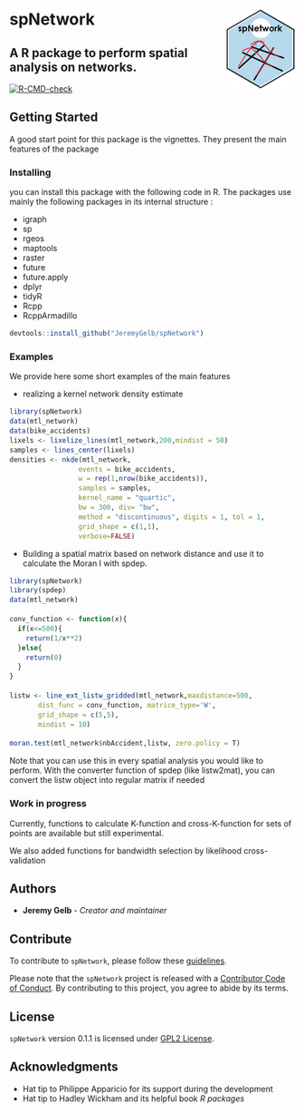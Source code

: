 
<!-- README.md is generated from README.Rmd. Please edit that file -->

# spNetwork <img src='man/figures/spNetwork_logo.png' align="right" height="138.5" />

## A R package to perform spatial analysis on networks.

<!-- badges: start -->

[![R-CMD-check](https://github.com/JeremyGelb/spNetwork/actions/workflows/R-CMD-check.yaml/badge.svg)](https://github.com/JeremyGelb/spNetwork/actions/workflows/R-CMD-check.yaml)
<!-- badges: end --> <!-- badges: end -->

## Getting Started

A good start point for this package is the vignettes. They present the
main features of the package

### Installing

you can install this package with the following code in R. The packages
use mainly the following packages in its internal structure :

-   igraph
-   sp
-   rgeos
-   maptools
-   raster
-   future
-   future.apply
-   dplyr
-   tidyR
-   Rcpp
-   RcppArmadillo

``` r
devtools::install_github("JeremyGelb/spNetwork")
```

### Examples

We provide here some short examples of the main features

-   realizing a kernel network density estimate

``` r
library(spNetwork)
data(mtl_network)
data(bike_accidents)
lixels <- lixelize_lines(mtl_network,200,mindist = 50)
samples <- lines_center(lixels)
densities <- nkde(mtl_network,
                 events = bike_accidents,
                 w = rep(1,nrow(bike_accidents)),
                 samples = samples,
                 kernel_name = "quartic",
                 bw = 300, div= "bw",
                 method = "discontinuous", digits = 1, tol = 1,
                 grid_shape = c(1,1),
                 verbose=FALSE)
```

-   Building a spatial matrix based on network distance and use it to
    calculate the Moran I with spdep.

``` r
library(spNetwork)
library(spdep)
data(mtl_network)

conv_function <- function(x){
  if(x<=500){
    return(1/x**2)
  }else{
    return(0)
  }
}

listw <- line_ext_listw_gridded(mtl_network,maxdistance=500,
       dist_func = conv_function, matrice_type='W',
       grid_shape = c(5,5),
       mindist = 10)

moran.test(mtl_network$nbAccident,listw, zero.policy = T)
```

Note that you can use this in every spatial analysis you would like to
perform. With the converter function of spdep (like listw2mat), you can
convert the listw object into regular matrix if needed

### Work in progress

Currently, functions to calculate K-function and cross-K-function for
sets of points are available but still experimental.

We also added functions for bandwidth selection by likelihood
cross-validation

## Authors

-   **Jeremy Gelb** - *Creator and maintainer*

## Contribute

To contribute to `spNetwork`, please follow these
[guidelines](https://github.com/JeremyGelb/spNetwork/blob/master/CONTRIBUTING.md).

Please note that the `spNetwork` project is released with a [Contributor
Code of
Conduct](https://github.com/JeremyGelb/spNetwork/blob/master/CONDUCT.md).
By contributing to this project, you agree to abide by its terms.

## License

`spNetwork` version 0.1.1 is licensed under [GPL2
License](https://github.com/JeremyGelb/spNetwork/blob/master/LICENSE.txt).

## Acknowledgments

-   Hat tip to Philippe Apparicio for its support during the development
-   Hat tip to Hadley Wickham and its helpful book *R packages*
